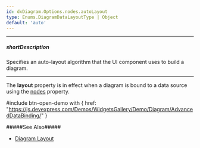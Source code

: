 ```yaml
---
id: dxDiagram.Options.nodes.autoLayout
type: Enums.DiagramDataLayoutType | Object
default: 'auto'
---
```

---
##### shortDescription
Specifies an auto-layout algorithm that the UI component uses to build a diagram.

---
The **layout** property is in effect when a diagram is bound to a data source using the [nodes](/api-reference/10%20UI%20Components/dxDiagram/1%20Configuration/nodes '/Documentation/ApiReference/UI_Components/dxDiagram/Configuration/nodes/') property.

#include btn-open-demo with {
    href: "https://js.devexpress.com/Demos/WidgetsGallery/Demo/Diagram/AdvancedDataBinding/"
}

#####See Also#####
- [Diagram Layout](/concepts/05%20UI%20Components/Diagram/10%20Data%20Binding/35%20Diagram%20Layout.md '/Documentation/Guide/UI_Components/Diagram/Data_Binding/#Diagram_Layout')